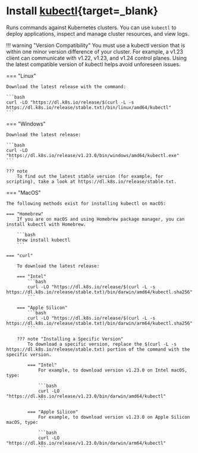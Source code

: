 # Install [kubectl](https://kubernetes.io/docs/tasks/tools/install-kubectl){target=_blank}

Runs commands against Kubernetes clusters. You can use `kubectl` to deploy applications, inspect and manage cluster resources, and view logs.

!!! warning "Version Compatibility"
    You must use a kubectl version that is within one minor version difference of your cluster. For example, a v1.23 client can communicate with v1.22, v1.23, and v1.24 control planes. Using the latest compatible version of kubectl helps avoid unforeseen issues.

=== "Linux"

    Download the latest release with the command:

    ```bash
    curl -LO "https://dl.k8s.io/release/$(curl -L -s https://dl.k8s.io/release/stable.txt)/bin/linux/amd64/kubectl"
    ```

=== "Windows"

    Download the latest release:

    ```bash
    curl -LO "https://dl.k8s.io/release/v1.23.0/bin/windows/amd64/kubectl.exe"
    ```

    ??? note
        To find out the latest stable version (for example, for scripting), take a look at https://dl.k8s.io/release/stable.txt.


=== "MacOS"

    The following methods exist for installing kubectl on macOS:

    === "Homebrew"
        If you are on macOS and using Homebrew package manager, you can install kubectl with Homebrew.
        
        ```bash
        brew install kubectl 
        ```
    
    === "curl"
        
        To download the latest release:

        === "Intel"
            ```bash
            curl -LO "https://dl.k8s.io/release/$(curl -L -s https://dl.k8s.io/release/stable.txt)/bin/darwin/amd64/kubectl.sha256"
            ```
            
        === "Apple Silicon"
            ```bash
            curl -LO "https://dl.k8s.io/release/$(curl -L -s https://dl.k8s.io/release/stable.txt)/bin/darwin/arm64/kubectl.sha256"
            ```

        ??? note "Installing a Specific Version"
            To download a specific version, replace the $(curl -L -s https://dl.k8s.io/release/stable.txt) portion of the command with the specific version.

            === "Intel"
                For example, to download version v1.23.0 on Intel macOS, type:

                ```bash
                curl -LO "https://dl.k8s.io/release/v1.23.0/bin/darwin/amd64/kubectl"
                ```

            === "Apple Silicon"
                For example, to download version v1.23.0 on Apple Silicon macOS, type:

                ```bash
                curl -LO "https://dl.k8s.io/release/v1.23.0/bin/darwin/arm64/kubectl"
                ```
    
